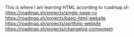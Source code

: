 This is where I am learning HTML according to roadmap.sh
https://roadmap.sh/projects/single-page-cv
https://roadmap.sh/projects/basic-html-website
https://roadmap.sh/projects/portfolio-website
https://roadmap.sh/projects/changelog-component
